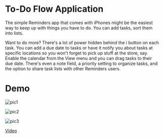 # To-Do Flow Application
The simple Reminders app that comes with iPhones might be the easiest way to keep up with things you have to do. You can add tasks, sort them into lists.

Want to do more? There's a lot of power hidden behind the i button on each task. You can add a due date to tasks or have it notify you about tasks at specific locations so you won't forget to pick up stuff at the store, say. Enable the calendar from the View menu and you can drag tasks to their due date. There's even a note field, a priority setting to organize tasks, and the option to share task lists with other Reminders users.

# Demo
![pic1](https://gitlab.com/dailong/To-Do-Flow/blob/master/UNADJUSTEDNONRAW_thumb_1e6.jpg)

![pic2](https://gitlab.com/dailong/To-Do-Flow/blob/master/UNADJUSTEDNONRAW_thumb_1e8.jpg "Screen 2")

![pic3](https://gitlab.com/dailong/To-Do-Flow/blob/master/UNADJUSTEDNONRAW_thumb_1e9.jpg "Screen 3")

[Video](https://gitlab.com/dailong/To-Do-Flow/blob/master/ScreenRecording_08-07-2018%2011.MP4)
